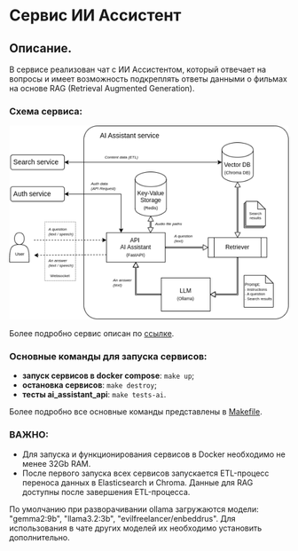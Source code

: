 # Сервис ИИ Ассистент

## Описание.
В сервисе реализован чат с ИИ Ассистентом, который отвечает на вопросы и имеет возможность подкреплять ответы данными о фильмах на основе RAG (Retrieval Augmented Generation).

### Схема сервиса:
![Сервис ИИ Ассистент](ChatAI_movies.png)

Более подробно сервис описан по [ссылке](fastapi_ai_assistant/README.md).

### Основные команды для запуска сервисов:

- **запуск сервисов в docker compose**: 
`make up`;
- **остановка сервисов**: 
`make destroy`;
- **тесты ai_assistant_api**:
`make tests-ai`.

Более подробно все основные команды представлены в [Makefile](Makefile).

### ВАЖНО:
- Для запуска и функционирования сервисов в Docker необходимо не менее 32Gb RAM.
- После первого запуска всех сервисов запускается ETL-процесс переноса данных в Elasticsearch и Chroma. Данные для RAG доступны после завершения ETL-процесса. 

По умолчанию при разворачивании ollama загружаются модели: "gemma2:9b", "llama3.2:3b", "evilfreelancer/enbeddrus". 
Для использования в чате других моделей их необходимо установить дополнительно. 
